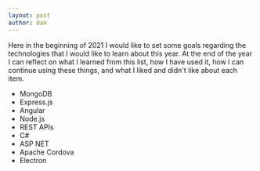 ```yaml
---
layout: post
author: dan
---
```

Here in the beginning of 2021 I would like to set some goals regarding the technologies that I would like to learn about this year. At the end of the year I can reflect on what I learned from this list, how I have used it, how I can continue using these things, and what I liked and didn't like about each item.

<ul>
<li>MongoDB</li>
<li>Express.js</li>
<li>Angular</li>
<li>Node.js</li>
<li>REST APIs</li>
<li>C#</li>
<li>ASP NET</li>
<li>Apache Cordova</li>
<li>Electron</li>
</ul>